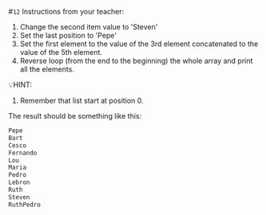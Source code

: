 #`12` Instructions from your teacher:
1. Change the second item value to 'Steven'
2. Set the last position to 'Pepe'
3. Set the first element to the value of the 3rd element concatenated to the value of the 5th element.
4. Reverse loop (from the end to the beginning) the whole array and print all the elements.

💡HINT:
1. Remember that list start at position 0.

The result should be something like this:
```js
Pepe
Bart
Cesco
Fernando
Lou
Maria
Pedro
Lebron
Ruth
Steven
RuthPedro
```